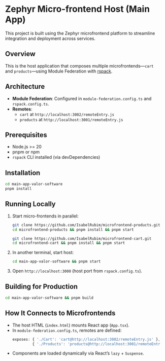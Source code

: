 # Zephyr Micro-frontend Host (Main App)

This project is built using the Zephyr microfrontend platform to streamline integration and deployment across services.

## Overview

This is the host application that composes multiple microfrontends—`cart` and `products`—using Module Federation with [rspack](https://rspack.dev/).

## Architecture

- **Module Federation**: Configured in `module-federation.config.ts` and `rspack.config.ts`.
- **Remotes**:
  - `cart` at `http://localhost:3002/remoteEntry.js`
  - `products` at `http://localhost:3001/remoteEntry.js`

## Prerequisites

- Node.js >= 20
- pnpm or npm
- `rspack` CLI installed (via devDependencies)

## Installation

```bash
cd main-app-valor-software
pnpm install
```

## Running Locally

1. Start micro-frontends in parallel:

   ```bash
   git clone https://github.com/IsabelRubim/microfrontend-products.git
   cd microfrontend-products && pnpm install && pnpm start

   git clone https://github.com/IsabelRubim/microfrontend-cart.git
   cd microfrontend-cart && pnpm install && pnpm start
   ```

2. In another terminal, start host:
   ```bash
   cd main-app-valor-software && pnpm start
   ```
3. Open `http://localhost:3000` (host port from `rspack.config.ts`).

## Building for Production

```bash
cd main-app-valor-software && pnpm build
```

## How It Connects to Microfrontends

- The host HTML (`index.html`) mounts React app (`App.tsx`).
- In `module-federation.config.ts`, remotes are defined:
  ```ts
  exposes: { './Cart': 'cart@http://localhost:3002/remoteEntry.js' },
           { './Products': 'products@http://localhost:3001/remoteEntry.js' }
  ```
- Components are loaded dynamically via React’s `lazy` + `Suspense`.
